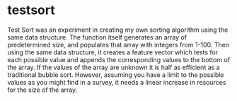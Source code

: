 testsort
========

Test Sort was an experiment in creating my own sorting algorithm using the same data structure. The function itself generates an array of predetermined size, and populates that array with integers from 1-100. Then using the same data structure, it creates a feature vector which tests for each possible value and appends the corresponding values to the bottom of the array. If the values of the array are unknown it is half as efficient as a traditional bubble sort. However, assuming you have a limit to the possible values as you might find in a survey, it needs a linear increase in resources for the size of the array.
